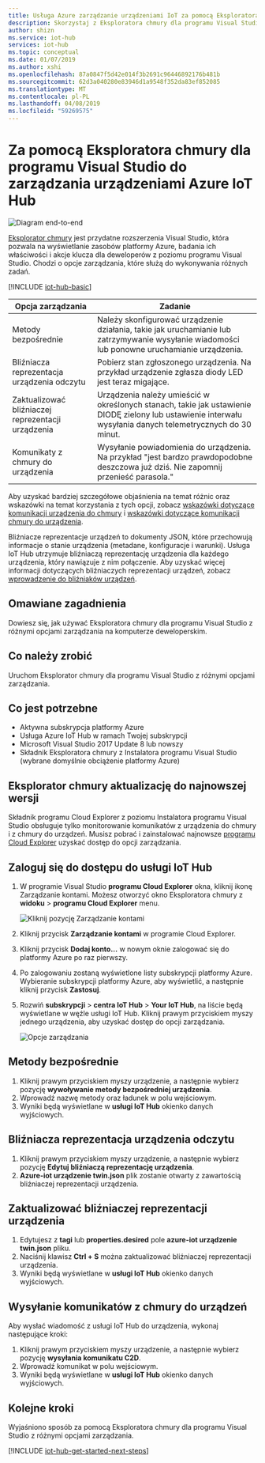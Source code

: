 ```yaml
---
title: Usługa Azure zarządzanie urządzeniami IoT za pomocą Eksploratora chmury dla programu Visual Studio | Dokumentacja firmy Microsoft
description: Skorzystaj z Eksploratora chmury dla programu Visual Studio do zarządzania urządzeniami Azure IoT Hub, metod bezpośrednich i opcje zarządzania żądane właściwości bliźniaczej reprezentacji.
author: shizn
ms.service: iot-hub
services: iot-hub
ms.topic: conceptual
ms.date: 01/07/2019
ms.author: xshi
ms.openlocfilehash: 87a0847f5d42e014f3b2691c96446892176b481b
ms.sourcegitcommit: 62d3a040280e83946d1a9548f352da83ef852085
ms.translationtype: MT
ms.contentlocale: pl-PL
ms.lasthandoff: 04/08/2019
ms.locfileid: "59269575"
---
```

# <a name="use-cloud-explorer-for-visual-studio-for-azure-iot-hub-device-management"></a>Za pomocą Eksploratora chmury dla programu Visual Studio do zarządzania urządzeniami Azure IoT Hub

![Diagram end-to-end](media/iot-hub-device-management-visual-studio/iot-e2e-simple.png)

[Eksplorator chmury](https://marketplace.visualstudio.com/items?itemName=ms-azuretools.CloudExplorerForVS) jest przydatne rozszerzenia Visual Studio, która pozwala na wyświetlanie zasobów platformy Azure, badania ich właściwości i akcje klucza dla deweloperów z poziomu programu Visual Studio. Chodzi o opcje zarządzania, które służą do wykonywania różnych zadań.

[!INCLUDE [iot-hub-basic](../../includes/iot-hub-basic-whole.md)]

| Opcja zarządzania          | Zadanie                    |
|----------------------------|--------------------------------|
| Metody bezpośrednie             | Należy skonfigurować urządzenie działania, takie jak uruchamianie lub zatrzymywanie wysyłanie wiadomości lub ponowne uruchamianie urządzenia.                                        |
| Bliźniacza reprezentacja urządzenia odczytu           | Pobierz stan zgłoszonego urządzenia. Na przykład urządzenie zgłasza diody LED jest teraz migające.                                    |
| Zaktualizować bliźniaczej reprezentacji urządzenia         | Urządzenia należy umieścić w określonych stanach, takie jak ustawienie DIODĘ zielony lub ustawienie interwału wysyłania danych telemetrycznych do 30 minut.         |
| Komunikaty z chmury do urządzenia   | Wysyłanie powiadomienia do urządzenia. Na przykład "jest bardzo prawdopodobne deszczowa już dziś. Nie zapomnij przenieść parasola."              |

Aby uzyskać bardziej szczegółowe objaśnienia na temat różnic oraz wskazówki na temat korzystania z tych opcji, zobacz [wskazówki dotyczące komunikacji urządzenia do chmury](iot-hub-devguide-d2c-guidance.md) i [wskazówki dotyczące komunikacji chmury do urządzenia](iot-hub-devguide-c2d-guidance.md).

Bliźniacze reprezentacje urządzeń to dokumenty JSON, które przechowują informacje o stanie urządzenia (metadane, konfiguracje i warunki). Usługa IoT Hub utrzymuje bliźniaczą reprezentację urządzenia dla każdego urządzenia, który nawiązuje z nim połączenie. Aby uzyskać więcej informacji dotyczących bliźniaczych reprezentacji urządzeń, zobacz [wprowadzenie do bliźniaków urządzeń](iot-hub-node-node-twin-getstarted.md).

## <a name="what-you-learn"></a>Omawiane zagadnienia

Dowiesz się, jak używać Eksploratora chmury dla programu Visual Studio z różnymi opcjami zarządzania na komputerze deweloperskim.

## <a name="what-you-do"></a>Co należy zrobić

Uruchom Eksplorator chmury dla programu Visual Studio z różnymi opcjami zarządzania.

## <a name="what-you-need"></a>Co jest potrzebne

- Aktywna subskrypcja platformy Azure
- Usługa Azure IoT Hub w ramach Twojej subskrypcji
- Microsoft Visual Studio 2017 Update 8 lub nowszy
- Składnik Eksploratora chmury z Instalatora programu Visual Studio (wybrane domyślnie obciążenie platformy Azure)

## <a name="update-cloud-explorer-to-latest-version"></a>Eksplorator chmury aktualizację do najnowszej wersji

Składnik programu Cloud Explorer z poziomu Instalatora programu Visual Studio obsługuje tylko monitorowanie komunikatów z urządzenia do chmury i z chmury do urządzeń. Musisz pobrać i zainstalować najnowsze [programu Cloud Explorer](https://marketplace.visualstudio.com/items?itemName=ms-azuretools.CloudExplorerForVS) uzyskać dostęp do opcji zarządzania.

## <a name="sign-in-to-access-your-iot-hub"></a>Zaloguj się do dostępu do usługi IoT Hub

1. W programie Visual Studio **programu Cloud Explorer** okna, kliknij ikonę Zarządzanie kontami. Możesz otworzyć okno Eksploratora chmury z **widoku** > **programu Cloud Explorer** menu.

    ![Kliknij pozycję Zarządzanie kontami](media/iot-hub-visual-studio-cloud-device-messaging/click-account-management.png)

1. Kliknij przycisk **Zarządzanie kontami** w programie Cloud Explorer.
1. Kliknij przycisk **Dodaj konto...**  w nowym oknie zalogować się do platformy Azure po raz pierwszy.
1. Po zalogowaniu zostaną wyświetlone listy subskrypcji platformy Azure. Wybieranie subskrypcji platformy Azure, aby wyświetlić, a następnie kliknij przycisk **Zastosuj**.
1. Rozwiń **subskrypcji** > **centra IoT Hub** > **Your IoT Hub**, na liście będą wyświetlane w węźle usługi IoT Hub. Kliknij prawym przyciskiem myszy jednego urządzenia, aby uzyskać dostęp do opcji zarządzania.

    ![Opcje zarządzania](media/iot-hub-device-management-visual-studio/management-options.png)

## <a name="direct-methods"></a>Metody bezpośrednie

1. Kliknij prawym przyciskiem myszy urządzenie, a następnie wybierz pozycję **wywoływanie metody bezpośredniej urządzenia**.
1. Wprowadź nazwę metody oraz ładunek w polu wejściowym.
1. Wyniki będą wyświetlane w **usługi IoT Hub** okienko danych wyjściowych.

## <a name="read-device-twin"></a>Bliźniacza reprezentacja urządzenia odczytu

1. Kliknij prawym przyciskiem myszy urządzenie, a następnie wybierz pozycję **Edytuj bliźniaczą reprezentację urządzenia**.
1. **Azure-iot urządzenie twin.json** plik zostanie otwarty z zawartością bliźniaczej reprezentacji urządzenia.

## <a name="update-device-twin"></a>Zaktualizować bliźniaczej reprezentacji urządzenia

1. Edytujesz z **tagi** lub **properties.desired** pole **azure-iot urządzenie twin.json** pliku.
1. Naciśnij klawisz **Ctrl + S** można zaktualizować bliźniaczej reprezentacji urządzenia.
1. Wyniki będą wyświetlane w **usługi IoT Hub** okienko danych wyjściowych.

## <a name="send-cloud-to-device-messages"></a>Wysyłanie komunikatów z chmury do urządzeń

Aby wysłać wiadomość z usługi IoT Hub do urządzenia, wykonaj następujące kroki:

1. Kliknij prawym przyciskiem myszy urządzenie, a następnie wybierz pozycję **wysyłania komunikatu C2D**.
1. Wprowadź komunikat w polu wejściowym.
1. Wyniki będą wyświetlane w **usługi IoT Hub** okienko danych wyjściowych.

## <a name="next-steps"></a>Kolejne kroki

Wyjaśniono sposób za pomocą Eksploratora chmury dla programu Visual Studio z różnymi opcjami zarządzania.

[!INCLUDE [iot-hub-get-started-next-steps](../../includes/iot-hub-get-started-next-steps.md)]